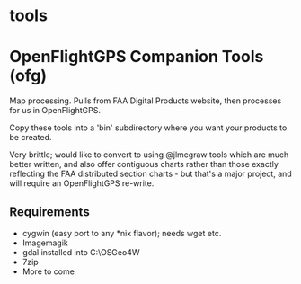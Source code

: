 # tools

# OpenFlightGPS Companion Tools (ofg)
Map processing.  Pulls from FAA Digital Products website, then processes for us in OpenFlightGPS.

Copy these tools into a 'bin' subdirectory where you want your products to be created.

Very brittle; would like to convert to using @jlmcgraw tools which are much better written, and also offer contiguous charts rather than those exactly reflecting the FAA distributed section charts - but that's a major project, and will require an OpenFlightGPS re-write.

## Requirements
* cygwin (easy port to any *nix flavor); needs wget etc.
* Imagemagik
* gdal installed into C:\OSGeo4W
* 7zip
* More to come

